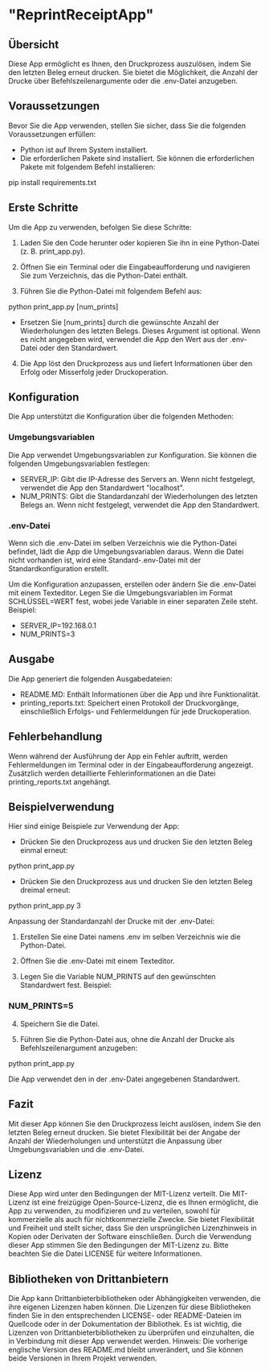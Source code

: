 # "ReprintReceiptApp"

## Übersicht 
Diese App ermöglicht es Ihnen, den Druckprozess auszulösen, indem Sie den letzten Beleg erneut drucken. Sie bietet die Möglichkeit, die Anzahl der Drucke über Befehlszeilenargumente oder die .env-Datei anzugeben.

## Voraussetzungen
Bevor Sie die App verwenden, stellen Sie sicher, dass Sie die folgenden Voraussetzungen erfüllen:

- Python ist auf Ihrem System installiert.
- Die erforderlichen Pakete sind installiert. Sie können die erforderlichen Pakete mit folgendem Befehl installieren:

pip install requirements.txt

## Erste Schritte
Um die App zu verwenden, befolgen Sie diese Schritte:

1. Laden Sie den Code herunter oder kopieren Sie ihn in eine Python-Datei (z. B. print_app.py).

2. Öffnen Sie ein Terminal oder die Eingabeaufforderung und navigieren Sie zum Verzeichnis, das die Python-Datei enthält.

3. Führen Sie die Python-Datei mit folgendem Befehl aus:

python print_app.py [num_prints]
* Ersetzen Sie [num_prints] durch die gewünschte Anzahl der Wiederholungen des letzten Belegs. Dieses Argument ist optional. Wenn es nicht angegeben wird, verwendet die App den Wert aus der .env-Datei oder den Standardwert.

4. Die App löst den Druckprozess aus und liefert Informationen über den Erfolg oder Misserfolg jeder Druckoperation.

## Konfiguration
Die App unterstützt die Konfiguration über die folgenden Methoden:

### Umgebungsvariablen
Die App verwendet Umgebungsvariablen zur Konfiguration. Sie können die folgenden Umgebungsvariablen festlegen:

- SERVER_IP: Gibt die IP-Adresse des Servers an. Wenn nicht festgelegt, verwendet die App den Standardwert "localhost".
- NUM_PRINTS: Gibt die Standardanzahl der Wiederholungen des letzten Belegs an. Wenn nicht festgelegt, verwendet die App den Standardwert.
### .env-Datei
Wenn sich die .env-Datei im selben Verzeichnis wie die Python-Datei befindet, lädt die App die Umgebungsvariablen daraus. Wenn die Datei nicht vorhanden ist, wird eine Standard-.env-Datei mit der Standardkonfiguration erstellt.

Um die Konfiguration anzupassen, erstellen oder ändern Sie die .env-Datei mit einem Texteditor. Legen Sie die Umgebungsvariablen im Format SCHLÜSSEL=WERT fest, wobei jede Variable in einer separaten Zeile steht. Beispiel:

- SERVER_IP=192.168.0.1
- NUM_PRINTS=3

## Ausgabe
Die App generiert die folgenden Ausgabedateien:

- README.MD: Enthält Informationen über die App und ihre Funktionalität.
- printing_reports.txt: Speichert einen Protokoll der Druckvorgänge, einschließlich Erfolgs- und Fehlermeldungen für jede Druckoperation.

## Fehlerbehandlung
Wenn während der Ausführung der App ein Fehler auftritt, werden Fehlermeldungen im Terminal oder in der Eingabeaufforderung angezeigt. Zusätzlich werden detaillierte Fehlerinformationen an die Datei printing_reports.txt angehängt.

## Beispielverwendung
Hier sind einige Beispiele zur Verwendung der App:

- Drücken Sie den Druckprozess aus und drucken Sie den letzten Beleg einmal erneut:

python print_app.py

- Drücken Sie den Druckprozess aus und drucken Sie den letzten Beleg dreimal erneut:

python print_app.py 3

Anpassung der Standardanzahl der Drucke mit der .env-Datei:
1. Erstellen Sie eine Datei namens .env im selben Verzeichnis wie die Python-Datei.

2. Öffnen Sie die .env-Datei mit einem Texteditor.

3. Legen Sie die Variable NUM_PRINTS auf den gewünschten Standardwert fest. Beispiel:

### NUM_PRINTS=5
4. Speichern Sie die Datei.

5. Führen Sie die Python-Datei aus, ohne die Anzahl der Drucke als Befehlszeilenargument anzugeben:

python print_app.py

Die App verwendet den in der .env-Datei angegebenen Standardwert.

## Fazit
Mit dieser App können Sie den Druckprozess leicht auslösen, indem Sie den letzten Beleg erneut drucken. Sie bietet Flexibilität bei der Angabe der Anzahl der Wiederholungen und unterstützt die Anpassung über Umgebungsvariablen und die .env-Datei.

## Lizenz
Diese App wird unter den Bedingungen der MIT-Lizenz verteilt. Die MIT-Lizenz ist eine freizügige Open-Source-Lizenz, die es Ihnen ermöglicht, die App zu verwenden, zu modifizieren und zu verteilen, sowohl für kommerzielle als auch für nichtkommerzielle Zwecke. Sie bietet Flexibilität und Freiheit und stellt sicher, dass Sie den ursprünglichen Lizenzhinweis in Kopien oder Derivaten der Software einschließen.
Durch die Verwendung dieser App stimmen Sie den Bedingungen der MIT-Lizenz zu. Bitte beachten Sie die Datei LICENSE für weitere Informationen.
## Bibliotheken von Drittanbietern
Die App kann Drittanbieterbibliotheken oder Abhängigkeiten verwenden, die ihre eigenen Lizenzen haben können. Die Lizenzen für diese Bibliotheken finden Sie in den entsprechenden LICENSE- oder README-Dateien im Quellcode oder in der Dokumentation der Bibliothek. Es ist wichtig, die Lizenzen von Drittanbieterbibliotheken zu überprüfen und einzuhalten, die in Verbindung mit dieser App verwendet werden.
Hinweis: Die vorherige englische Version des README.md bleibt unverändert, und Sie können beide Versionen in Ihrem Projekt verwenden.